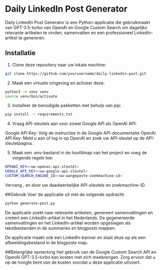 # Daily LinkedIn Post Generator

Daily LinkedIn Post Generator is een Python-applicatie die gebruikmaakt van GPT-3.5-turbo van OpenAI en Google Custom Search om dagelijks relevante artikelen te vinden, samenvatten en een professioneel LinkedIn-artikel te genereren. 

## Installatie

1. Clone deze repository naar uw lokale machine:

```bash
git clone https://github.com/yourusername/daily-linkedin-post.git
```

2. Maak een virtuele omgeving en activeer deze:

```bash
python3 -m venv venv
source venv/bin/activate
```

3. Installeer de benodigde pakketten met behulp van pip:

```bash
pip install -r requirements.txt
```

4. Vraag API-sleutels aan voor zowel Google API als OpenAI API:

Google API Key: Volg de instructies in de Google API-documentatie
OpenAI API Key: Meld u aan of log in op OpenAI en zoek uw API-sleutel op de API-sleutelpagina.

5. Maak een .env-bestand in de hoofdmap van het project en voeg de volgende regels toe:

```bash
OPENAI_KEY=<uw-openai-api-sleutel>
GOOGLE_API_KEY=<uw-google-api-sleutel>
CUSTOM_SEARCH_ENGINE_ID=<uw-aangepaste-zoekmachine-id>
```

Vervang <uw-openai-api-sleutel>, <uw-google-api-sleutel> en <uw-aangepaste-zoekmachine-id> door uw daadwerkelijke API-sleutels en zoekmachine-ID.

##Gebruik
Voer de applicatie uit met de volgende opdracht:

```bash
python generate-post.py
```

De applicatie zoekt naar relevante artikelen, genereert samenvattingen en creëert een LinkedIn-artikel in het Nederlands. De gegenereerde samenvattingen en het LinkedIn-artikel worden opgeslagen als tekstbestanden in de summaries en blogposts mappen.

De applicatie maakt ook een LinkedIn-banner en slaat deze op als een afbeeldingsbestand in de blogposts map.

##Belangrijke opmerking
Het gebruik van de Google Custom Search API en OpenAI GPT-3.5-turbo kan kosten met zich meebrengen. Zorg ervoor dat u op de hoogte bent van de kosten voordat u deze applicatie uitvoert.
